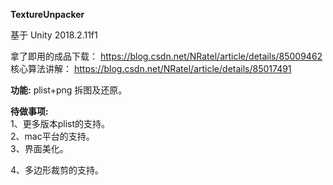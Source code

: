 **TextureUnpacker**  

基于 Unity 2018.2.11f1  

拿了即用的成品下载： https://blog.csdn.net/NRatel/article/details/85009462  
核心算法讲解： https://blog.csdn.net/NRatel/article/details/85017491

**功能:** plist+png 拆图及还原。

**待做事项:**  
1、更多版本plist的支持。  
2、mac平台的支持。  
3、界面美化。  

4、多边形裁剪的支持。


